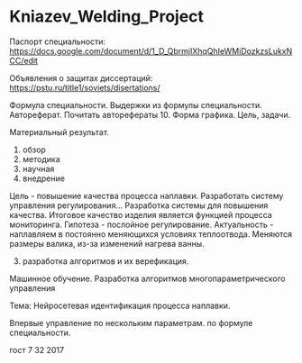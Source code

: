 # Kniazev_Welding_Project
Паспорт специальности:
https://docs.google.com/document/d/1_D_QbrmjIXhqQhIeWMiDozkzsLukxNCC/edit


Объявления о защитах диссертаций:
https://pstu.ru/title1/soviets/disertations/

Формула специальности.
Выдержки из формулы специальности.
Автореферат.
Почитать авторефераты 10.
Форма графика.
Цель, задачи.

Материальный результат.

1) обзор
2) методика
3) научная
4) внедрение

Цель - повышение качества процесса наплавки.
Разработать систему управления регулирования...
Разработка системы для повышения качества.
Итоговое качество изделия является функцией процесса мониторинга.
Гипотеза - послойное регулирование.
Актуальность - наплавляем в постоянно меняющихся условиях теплоотвода.
Меняются размеры валика, из-за изменений нагрева ванны.

3) разработка алгоритмов и их верефикация.


Машинное обучение.
Разработка алгоритмов многопараметрического управления


Тема: Нейросетевая идентификация процесса наплавки.

Впервые управление по нескольким параметрам. по формуле специальности.

гост 7 32 2017
